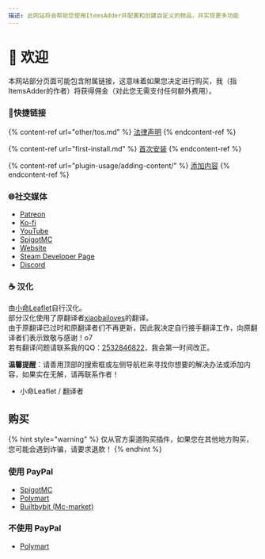 ```yaml
---
描述: 此网站将会帮助您使用ItemsAdder并配置和创建自定义的物品，并实现更多功能
---
```


# 👋 欢迎

本网站部分页面可能包含附属链接，这意味着如果您决定进行购买，我（指ItemsAdder的作者）将获得佣金（对此您无需支付任何额外费用）。

### 💠快捷链接

{% content-ref url="other/tos.md" %}
[法律声明](other/tos.md)
{% endcontent-ref %}

{% content-ref url="first-install.md" %}
[首次安装](first-install.md)
{% endcontent-ref %}

{% content-ref url="plugin-usage/adding-content/" %}
[添加内容](plugin-usage/adding-content/)
{% endcontent-ref %}

### 🌐社交媒体

* [Patreon](http://patreon.com/lonedev)
* [Ko-fi](http://a.devs.beer/kofi)
* [YouTube](http://youtube.com/lonedev)
* [SpigotMC](https://www.spigotmc.org/members/lonedev.88296/#resources)
* [Website](https://www.matteodev.it/)
* [Steam Developer Page](https://store.steampowered.com/developer/LoneDev/)
* [Discord](https://discord.gg/4dfnpUK)

### ☕ 汉化

由[小命Leaflet](https://github.com/LeafletXD)自行汉化。\
部分汉化使用了原翻译者[xiaobailoves](https://github.com/xiaobailoves/Simplechinese_Wiki-ItemsAdder)的翻译。\
由于原翻译已过时和原翻译者们不再更新，因此我决定自行接手翻译工作，向原翻译者们表示致敬与感谢！o7\
若有翻译问题请联系我的QQ：[2532846822](https://qm.qq.com/q/rw4C88s2ti)，我会第一时间改正。

**温馨提醒**：请善用顶部的搜索框或左侧导航栏来寻找你想要的解决办法或添加内容，如果实在无解，请再联系作者！

* 小命Leaflet / 翻译者

## 购买

{% hint style="warning" %}
仅从官方渠道购买插件，如果您在其他地方购买，您可能会遇到诈骗，请要求退款！
{% endhint %}

### 使用 PayPal

* [SpigotMC](https://www.spigotmc.org/resources/%E2%9C%A8itemsadder%E2%AD%90emotes-mobs-items-armors-hud-gui-emojis-blocks-wings-hats-liquids.73355/)
* [Polymart](https://polymart.org/resource/itemsadder-custom-items-etc.1851)
* [Builtbybit (Mc-market)](https://builtbybit.com/resources/itemsadder-emotes-mobs-items-armors-hud-gui-emojis-blocks-wings-hats-liquids.10839/)

### 不使用 PayPal

* [Polymart](https://polymart.org/resource/itemsadder-custom-items-etc.1851)
